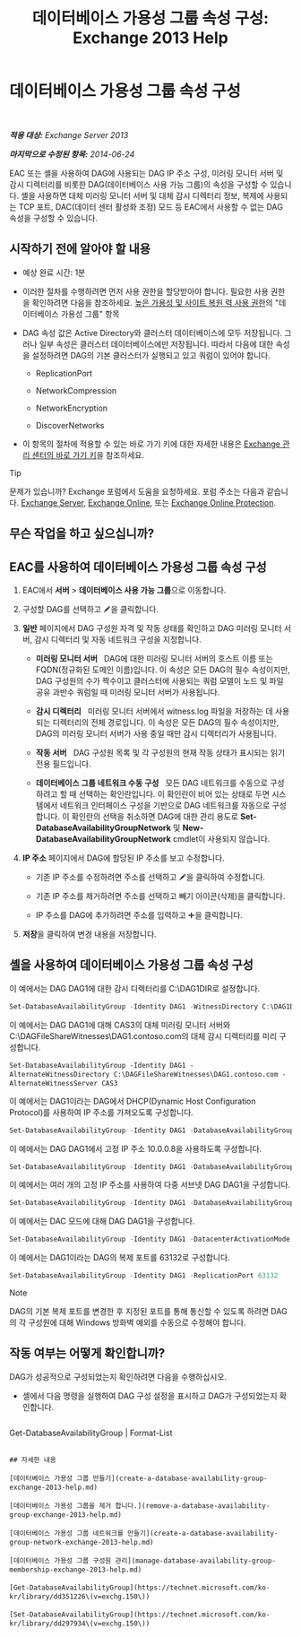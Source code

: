 ﻿---
title: '데이터베이스 가용성 그룹 속성 구성: Exchange 2013 Help'
TOCTitle: 데이터베이스 가용성 그룹 속성 구성
ms:assetid: 50daeac5-a16f-4362-a325-19e0fe25d59d
ms:mtpsurl: https://technet.microsoft.com/ko-kr/library/Dd297985(v=EXCHG.150)
ms:contentKeyID: 50483114
ms.date: 05/22/2018
mtps_version: v=EXCHG.150
ms.translationtype: MT
---

# 데이터베이스 가용성 그룹 속성 구성

 

_**적용 대상:** Exchange Server 2013_

_**마지막으로 수정된 항목:** 2014-06-24_

EAC 또는 셸을 사용하여 DAG에 사용되는 DAG IP 주소 구성, 미러링 모니터 서버 및 감시 디렉터리를 비롯한 DAG(데이터베이스 사용 가능 그룹)의 속성을 구성할 수 있습니다. 셸을 사용하면 대체 미러링 모니터 서버 및 대체 감시 디렉터리 정보, 복제에 사용되는 TCP 포트, DAC(데이터 센터 활성화 조정) 모드 등 EAC에서 사용할 수 없는 DAG 속성을 구성할 수 있습니다.

## 시작하기 전에 알아야 할 내용

  - 예상 완료 시간: 1분

  - 이러한 절차를 수행하려면 먼저 사용 권한을 할당받아야 합니다. 필요한 사용 권한을 확인하려면 다음을 참조하세요. [높은 가용성 및 사이트 복원 력 사용 권한](high-availability-and-site-resilience-permissions-exchange-2013-help.md)의 "데이터베이스 가용성 그룹" 항목

  - DAG 속성 값은 Active Directory와 클러스터 데이터베이스에 모두 저장됩니다. 그러나 일부 속성은 클러스터 데이터베이스에만 저장됩니다. 따라서 다음에 대한 속성을 설정하려면 DAG의 기본 클러스터가 실행되고 있고 쿼럼이 있어야 합니다.
    
      - ReplicationPort
    
      - NetworkCompression
    
      - NetworkEncryption
    
      - DiscoverNetworks

  - 이 항목의 절차에 적용할 수 있는 바로 가기 키에 대한 자세한 내용은 [Exchange 관리 센터의 바로 가기 키](keyboard-shortcuts-in-the-exchange-admin-center-exchange-online-protection-help.md)을 참조하세요.


> [!TIP]
> 문제가 있습니까? Exchange 포럼에서 도움을 요청하세요. 포럼 주소는 다음과 같습니다. <A href="https://go.microsoft.com/fwlink/p/?linkid=60612">Exchange Server</A>, <A href="https://go.microsoft.com/fwlink/p/?linkid=267542">Exchange Online</A>, 또는 <A href="https://go.microsoft.com/fwlink/p/?linkid=285351">Exchange Online Protection</A>.



## 무슨 작업을 하고 싶으십니까?

## EAC를 사용하여 데이터베이스 가용성 그룹 속성 구성

1.  EAC에서 **서버** \> **데이터베이스 사용 가능 그룹**으로 이동합니다.

2.  구성할 DAG를 선택하고 ![편집 아이콘](images/JJ218640.6f53ccb2-1f13-4c02-bea0-30690e6ea71d(EXCHG.150).gif "편집 아이콘")을 클릭합니다.

3.  **일반** 페이지에서 DAG 구성원 자격 및 작동 상태를 확인하고 DAG 미러링 모니터 서버, 감시 디렉터리 및 자동 네트워크 구성을 지정합니다.
    
      - **미러링 모니터 서버**   DAG에 대한 미러링 모니터 서버의 호스트 이름 또는 FQDN(정규화된 도메인 이름)입니다. 이 속성은 모든 DAG의 필수 속성이지만, DAG 구성원의 수가 짝수이고 클러스터에 사용되는 쿼럼 모델이 노드 및 파일 공유 과반수 쿼럼일 때 미러링 모니터 서버가 사용됩니다.
    
      - **감시 디렉터리**   미러링 모니터 서버에서 witness.log 파일을 저장하는 데 사용되는 디렉터리의 전체 경로입니다. 이 속성은 모든 DAG의 필수 속성이지만, DAG의 미러링 모니터 서버가 사용 중일 때만 감시 디렉터리가 사용됩니다.
    
      - **작동 서버**   DAG 구성원 목록 및 각 구성원의 현재 작동 상태가 표시되는 읽기 전용 필드입니다.
    
      - **데이터베이스 그룹 네트워크 수동 구성**   모든 DAG 네트워크를 수동으로 구성하려고 할 때 선택하는 확인란입니다. 이 확인란이 비어 있는 상태로 두면 시스템에서 네트워크 인터페이스 구성을 기반으로 DAG 네트워크를 자동으로 구성합니다. 이 확인란의 선택을 취소하면 DAG에 대한 관리 용도로 **Set-DatabaseAvailabilityGroupNetwork** 및 **New-DatabaseAvailabilityGroupNetwork** cmdlet이 사용되지 않습니다.

4.  **IP 주소** 페이지에서 DAG에 할당된 IP 주소를 보고 수정합니다.
    
      - 기존 IP 주소를 수정하려면 주소를 선택하고 ![편집 아이콘](images/JJ218640.6f53ccb2-1f13-4c02-bea0-30690e6ea71d(EXCHG.150).gif "편집 아이콘")을 클릭하여 수정합니다.
    
      - 기존 IP 주소를 제거하려면 주소를 선택하고 빼기 아이콘(삭제)을 클릭합니다.
    
      - IP 주소를 DAG에 추가하려면 주소를 입력하고 ![아이콘 추가](images/JJ218640.c1e75329-d6d7-4073-a27d-498590bbb558(EXCHG.150).gif "아이콘 추가")을 클릭합니다.

5.  **저장**을 클릭하여 변경 내용을 저장합니다.

## 셸을 사용하여 데이터베이스 가용성 그룹 속성 구성

이 예에서는 DAG DAG1에 대한 감시 디렉터리를 C:\\DAG1DIR로 설정합니다.

```powershell
Set-DatabaseAvailabilityGroup -Identity DAG1 -WitnessDirectory C:\DAG1DIR
```

이 예에서는 DAG DAG1에 대해 CAS3의 대체 미러링 모니터 서버와 C:\\DAGFileShareWitnesses\\DAG1.contoso.com의 대체 감시 디렉터리를 미리 구성합니다.

    Set-DatabaseAvailabilityGroup -Identity DAG1 -AlternateWitnessDirectory C:\DAGFileShareWitnesses\DAG1.contoso.com -AlternateWitnessServer CAS3

이 예에서는 DAG1이라는 DAG에서 DHCP(Dynamic Host Configuration Protocol)를 사용하여 IP 주소를 가져오도록 구성합니다.

```powershell
Set-DatabaseAvailabilityGroup -Identity DAG1 -DatabaseAvailabilityGroupIPAddresses 0.0.0.0
```

이 예에서는 DAG DAG1에서 고정 IP 주소 10.0.0.8을 사용하도록 구성합니다.

```powershell
Set-DatabaseAvailabilityGroup -Identity DAG1 -DatabaseAvailabilityGroupIPAddresses 10.0.0.8
```

이 예에서는 여러 개의 고정 IP 주소를 사용하여 다중 서브넷 DAG DAG1을 구성합니다.

```powershell
Set-DatabaseAvailabilityGroup -Identity DAG1 -DatabaseAvailabilityGroupIPAddresses 10.0.0.8,10.0.1.8
```

이 예에서는 DAC 모드에 대해 DAG DAG1을 구성합니다.

```powershell
Set-DatabaseAvailabilityGroup -Identity DAG1 -DatacenterActivationMode DagOnly
```

이 예에서는 DAG1이라는 DAG의 복제 포트를 63132로 구성합니다.

```powershell
Set-DatabaseAvailabilityGroup -Identity DAG1 -ReplicationPort 63132
```


> [!NOTE]
> DAG의 기본 복제 포트를 변경한 후 지정된 포트를 통해 통신할 수 있도록 하려면 DAG의 각 구성원에 대해 Windows 방화벽 예외를 수동으로 수정해야 합니다.



## 작동 여부는 어떻게 확인합니까?

DAG가 성공적으로 구성되었는지 확인하려면 다음을 수행하십시오.

  - 셸에서 다음 명령을 실행하여 DAG 구성 설정을 표시하고 DAG가 구성되었는지 확인합니다.
    
    ```powershell
Get-DatabaseAvailabilityGroup <DAGName> | Format-List
```

## 자세한 내용

[데이터베이스 가용성 그룹 만들기](create-a-database-availability-group-exchange-2013-help.md)

[데이터베이스 가용성 그룹을 제거 합니다.](remove-a-database-availability-group-exchange-2013-help.md)

[데이터베이스 가용성 그룹 네트워크를 만들기](create-a-database-availability-group-network-exchange-2013-help.md)

[데이터베이스 가용성 그룹 구성원 관리](manage-database-availability-group-membership-exchange-2013-help.md)

[Get-DatabaseAvailabilityGroup](https://technet.microsoft.com/ko-kr/library/dd351226\(v=exchg.150\))

[Set-DatabaseAvailabilityGroup](https://technet.microsoft.com/ko-kr/library/dd297934\(v=exchg.150\))

